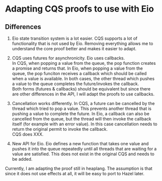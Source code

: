 # Adapting CQS proofs to use with Eio

## Differences

1. Eio state transition system is a lot easier.
   CQS supports a lot of functionality that is not used by Eio. Removing everything allows me to understand the core proof better and makes it easier to adapt.
1. CQS uses futures for asynchronicity. Eio uses callbacks.  
   In CQS, when popping a value from the queue, the pop function creates a promise and returns that.
   In Eio, when popping a value from the queue, the pop funciton receives a callback which should be called when a value is available.
   In both cases, the other thread which pushes a value to the queue completes the future/invokes the callback.  
   Both forms (futures & callbacks) should be equivalent but since there are other differences in the API, I will adapt the proofs to use callbacks.

1. Cancellation works differently.
   In CQS, a future can be cancelled by the thread which tried to pop a value. This prevents another thread that is pushing a value to complete the future.
   In Eio, a callback can also be cancelled from the queue, but the thread will then invoke the callback itself (for example with an error value). In this case cancellation needs to return the original permit to invoke the callback.  
   CQS does XXX.

1. New API for Eio.
   Eio defines a new function that takes one value and pushes it into the queue repeatedly until all threads that are waiting for a value are satisfied.
   This does not exist in the original CQS and needs to be added.

Currently, I am adapting the proof still in heaplang. The assumption is that since it does not use effects at all, it will be easy to port to Hazel later.
